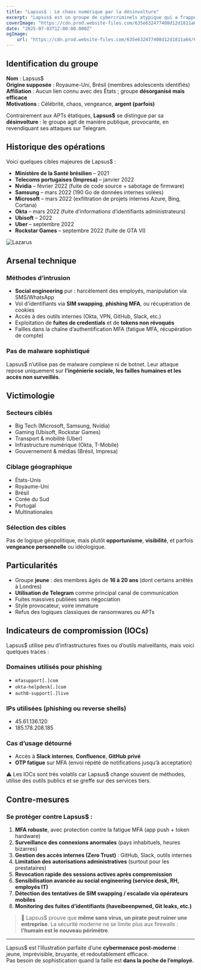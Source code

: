 ```yaml
---
title: "Lapsus$ : Le chaos numérique par la désinvolture"
excerpt: "Lapsus$ est un groupe de cybercriminels atypique qui a frappé des géants comme Microsoft, Nvidia ou Uber, non pas pour l'espionnage, mais pour la gloire, la rançon ou le chaos. Leur style : attaques éclairs, fuites massives et communication publique assumée."
coverImage: "https://cdn.prod.website-files.com/635e632477408d12d1811a64/64062bea6725e806f3b81ea5_threat-actor-group-lapsus-min.jpeg"
date: "2025-07-03T12:00:00.000Z"
ogImage:
    url: "https://cdn.prod.website-files.com/635e632477408d12d1811a64/64062bea6725e806f3b81ea5_threat-actor-group-lapsus-min.jpeg"
---
```


## Identification du groupe

**Nom** : Lapsus$  
**Origine supposée** : Royaume-Uni, Brésil (membres adolescents identifiés)  
**Affiliation** : Aucun lien connu avec des États ; groupe **désorganisé mais efficace**  
**Motivations** : Célébrité, chaos, vengeance, **argent (parfois)**

Contrairement aux APTs étatiques, **Lapsus$** se distingue par sa **désinvolture** : le groupe agit de manière publique, provocante, en revendiquant ses attaques sur Telegram.

## Historique des opérations

Voici quelques cibles majeures de Lapsus$ :

-   **Ministère de la Santé brésilien** – 2021
-   **Telecoms portugaises (Impresa)** – janvier 2022
-   **Nvidia** – février 2022 (fuite de code source + sabotage de firmware)
-   **Samsung** – mars 2022 (190 Go de données internes volées)
-   **Microsoft** – mars 2022 (exfiltration de projets internes Azure, Bing, Cortana)
-   **Okta** – mars 2022 (fuite d’informations d’identifiants administrateurs)
-   **Ubisoft** – 2022
-   **Uber** – septembre 2022
-   **Rockstar Games** – septembre 2022 (fuite de GTA VI)

![Lazarus](/assets/blog/frise3.png)

## Arsenal technique

### Méthodes d’intrusion

-   **Social engineering** pur : harcèlement des employés, manipulation via SMS/WhatsApp
-   Vol d'identifiants via **SIM swapping**, **phishing MFA**, ou récupération de cookies
-   Accès à des outils internes (Okta, VPN, GitHub, Slack, etc.)
-   Exploitation de **fuites de credentials** et de **tokens non révoqués**
-   Failles dans la chaîne d’authentification MFA (fatigue MFA, récupération de compte)

### Pas de malware sophistiqué

Lapsus$ n’utilise pas de malware complexe ni de botnet. Leur attaque repose uniquement sur **l’ingénierie sociale, les failles humaines et les accès non surveillés**.

## Victimologie

### Secteurs ciblés

-   Big Tech (Microsoft, Samsung, Nvidia)
-   Gaming (Ubisoft, Rockstar Games)
-   Transport & mobilité (Uber)
-   Infrastructure numérique (Okta, T-Mobile)
-   Gouvernement & médias (Brésil, Impresa)

### Ciblage géographique

-   États-Unis
-   Royaume-Uni
-   Brésil
-   Corée du Sud
-   Portugal
-   Multinationales

### Sélection des cibles

Pas de logique géopolitique, mais plutôt **opportunisme**, **visibilité**, et parfois **vengeance personnelle** ou idéologique.

## Particularités

-   Groupe **jeune** : des membres âgés de **16 à 20 ans** (dont certains arrêtés à Londres)
-   **Utilisation de Telegram** comme principal canal de communication
-   Fuites massives publiées sans négociation
-   Style provocateur, voire immature
-   Refus des logiques classiques de ransomwares ou APTs

## Indicateurs de compromission (IOCs)

Lapsus$ utilise peu d’infrastructures fixes ou d’outils malveillants, mais voici quelques traces :

### Domaines utilisés pour phishing

-   `mfasupport[.]com`
-   `okta-helpdesk[.]com`
-   `auth0-support[.]live`

### IPs utilisées (phishing ou reverse shells)

-   45.61.136.120
-   185.178.208.185

### Cas d’usage détourné

-   Accès à **Slack internes**, **Confluence**, **GitHub privé**
-   **OTP fatigue** sur MFA (envoi répété de notifications jusqu’à acceptation)

⚠️ Les IOCs sont très volatils car Lapsus$ change souvent de méthodes, utilise des outils publics et se greffe sur des services tiers.

## Contre-mesures

### Se protéger contre Lapsus$ :

1. **MFA robuste**, avec protection contre la fatigue MFA (app push + token hardware)
2. **Surveillance des connexions anormales** (pays inhabituels, heures bizarres)
3. **Gestion des accès internes (Zero Trust)** : GitHub, Slack, outils internes
4. **Limitation des autorisations administratives** (surtout pour les prestataires)
5. **Revocation rapide des sessions actives après compromission**
6. **Sensibilisation avancée au social engineering (service desk, RH, employés IT)**
7. **Détection des tentatives de SIM swapping / escalade via opérateurs mobiles**
8. **Monitoring des fuites d’identifiants (haveibeenpwned, Git leaks, etc.)**

> 🚨 Lapsus$ prouve que **même sans virus, un pirate peut ruiner une entreprise**. La sécurité moderne ne se limite plus aux firewalls : **l’humain est le nouveau périmètre**.

---

Lapsus$ est l’illustration parfaite d’une **cybermenace post-moderne** : jeune, imprévisible, bruyante, et redoutablement efficace.  
Pas besoin de sophistication quand la faille est **dans la poche de l’employé.**
